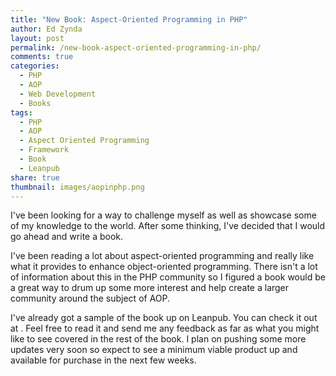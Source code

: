 ```yaml
---
title: "New Book: Aspect-Oriented Programming in PHP"
author: Ed Zynda
layout: post
permalink: /new-book-aspect-oriented-programming-in-php/
comments: true
categories:
  - PHP
  - AOP
  - Web Development
  - Books
tags:
  - PHP
  - AOP
  - Aspect Oriented Programming
  - Framework
  - Book
  - Leanpub
share: true
thumbnail: images/aopinphp.png
---
```

I've been looking for a way to challenge myself as well as showcase some of my knowledge to the world. After some thinking, I've decided that I would go ahead and write a book. 

I've been reading a lot about aspect-oriented programming and really like what it provides to enhance object-oriented programming. There isn't a lot of information about this in the PHP community so I figured a book would be a great way to drum up some more interest and help create a larger community around the subject of AOP.

I've already got a sample of the book up on Leanpub. You can check it out at [](http://leanpub.com/aopinphp). Feel free to read it and send me any feedback as far as what you might like to see covered in the rest of the book. I plan on pushing some more updates very soon so expect to see a minimum viable product up and available for purchase in the next few weeks.

